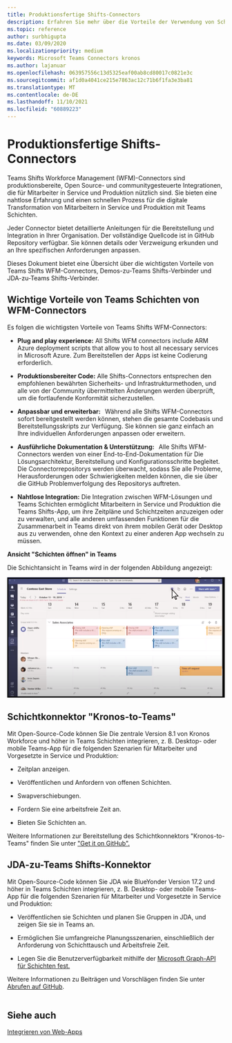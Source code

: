 ```yaml
---
title: Produktionsfertige Shifts-Connectors
description: Erfahren Sie mehr über die Vorteile der Verwendung von Schichtkonnektoren für die Mitarbeiterverwaltung für Teams, z. B. Den Schicht-zu-Teams-Konnektor und den JDA-zu-Teams Shifts-Connector
ms.topic: reference
author: surbhigupta
ms.date: 03/09/2020
ms.localizationpriority: medium
keywords: Microsoft Teams Connectors kronos
ms.author: lajanuar
ms.openlocfilehash: 063957556c13d5325eaf00ab8cd80017c0821e3c
ms.sourcegitcommit: af1d0a4041ce215e7863ac12c71b6f1fa3e3ba81
ms.translationtype: MT
ms.contentlocale: de-DE
ms.lasthandoff: 11/10/2021
ms.locfileid: "60889223"
---
```

# <a name="production-ready-shifts-connectors"></a>Produktionsfertige Shifts-Connectors  

Teams Shifts Workforce Management (WFM)-Connectors sind produktionsbereite, Open Source- und communitygesteuerte Integrationen, die für Mitarbeiter in Service und Produktion nützlich sind. Sie bieten eine nahtlose Erfahrung und einen schnellen Prozess für die digitale Transformation von Mitarbeitern in Service und Produktion mit Teams Schichten.

Jeder Connector bietet detaillierte Anleitungen für die Bereitstellung und Integration in Ihrer Organisation. Der vollständige Quellcode ist in GitHub Repository verfügbar. Sie können details oder Verzweigung erkunden und an Ihre spezifischen Anforderungen anpassen.

Dieses Dokument bietet eine Übersicht über die wichtigsten Vorteile von Teams Shifts WFM-Connectors, Demos-zu-Teams Shifts-Verbinder und JDA-zu-Teams Shifts-Verbinder.

## <a name="key-benefits-of-teams-shifts-wfm-connectors"></a>Wichtige Vorteile von Teams Schichten von WFM-Connectors

Es folgen die wichtigsten Vorteile von Teams Shifts WFM-Connectors:

* **Plug and play experience:** All Shifts WFM connectors include ARM Azure deployment scripts that allow you to host all necessary services in Microsoft Azure. Zum Bereitstellen der Apps ist keine Codierung erforderlich.

* **Produktionsbereiter Code:** Alle Shifts-Connectors entsprechen den empfohlenen bewährten Sicherheits- und Infrastrukturmethoden, und alle von der Community übermittelten Änderungen werden überprüft, um die fortlaufende Konformität sicherzustellen.

* **Anpassbar und erweiterbar:**   Während alle Shifts WFM-Connectors sofort bereitgestellt werden können, stehen die gesamte Codebasis und Bereitstellungsskripts zur Verfügung. Sie können sie ganz einfach an Ihre individuellen Anforderungen anpassen oder erweitern.

* **Ausführliche Dokumentation & Unterstützung:**   Alle Shifts WFM-Connectors werden von einer End-to-End-Dokumentation für Die Lösungsarchitektur, Bereitstellung und Konfigurationsschritte begleitet. Die Connectorrepositorys werden überwacht, sodass Sie alle Probleme, Herausforderungen oder Schwierigkeiten melden können, die sie über die GitHub Problemverfolgung des Repositorys auftreten.

* **Nahtlose Integration:** Die Integration zwischen WFM-Lösungen und Teams Schichten ermöglicht Mitarbeitern in Service und Produktion die Teams Shifts-App, um ihre Zeitpläne und Schichtzeiten anzuzeigen oder zu verwalten, und alle anderen umfassenden Funktionen für die Zusammenarbeit in Teams direkt von ihrem mobilen Gerät oder Desktop aus zu verwenden, ohne den Kontext zu einer anderen App wechseln zu müssen.  

**Ansicht "Schichten öffnen" in Teams** 

Die Schichtansicht in Teams wird in der folgenden Abbildung angezeigt: 

![Offene Schichten in Teams](../assets/images/teams-open-shifts-view.png)

## <a name="kronos-to-teams-shifts-connector"></a>Schichtkonnektor "Kronos-to-Teams"

Mit Open-Source-Code können Sie Die zentrale Version 8.1 von Kronos Workforce und höher in Teams Schichten integrieren, z. B. Desktop- oder mobile Teams-App für die folgenden Szenarien für Mitarbeiter und Vorgesetzte in Service und Produktion:

* Zeitplan anzeigen.

* Veröffentlichen und Anfordern von offenen Schichten.

* Swapverschiebungen.

* Fordern Sie eine arbeitsfreie Zeit an.

* Bieten Sie Schichten an.

Weitere Informationen zur Bereitstellung des Schichtkonnektors "Kronos-to-Teams" finden Sie unter ["Get it on GitHub".](https://aka.ms/KronosShiftsConnector)

## <a name="jda-to-teams-shifts-connector"></a>JDA-zu-Teams Shifts-Konnektor

Mit Open-Source-Code können Sie JDA wie BlueYonder Version 17.2 und höher in Teams Schichten integrieren, z. B. Desktop- oder mobile Teams-App für die folgenden Szenarien für Mitarbeiter und Vorgesetzte in Service und Produktion:

* Veröffentlichen sie Schichten und planen Sie Gruppen in JDA, und zeigen Sie sie in Teams an.

* Ermöglichen Sie umfangreiche Planungsszenarien, einschließlich der Anforderung von Schichttausch und Arbeitsfreie Zeit.

* Legen Sie die Benutzerverfügbarkeit mithilfe der [Microsoft Graph-API für Schichten fest.](/graph/api/resources/shift?view=graph-rest-beta&preserve-view=true)

Weitere Informationen zu Beiträgen und Vorschlägen finden Sie unter [Abrufen auf GitHub](https://aka.ms/JDAShiftsConnector).</br></br>

## <a name="see-also"></a>Siehe auch

[Integrieren von Web-Apps](~/samples/integrate-web-apps-overview.md)
